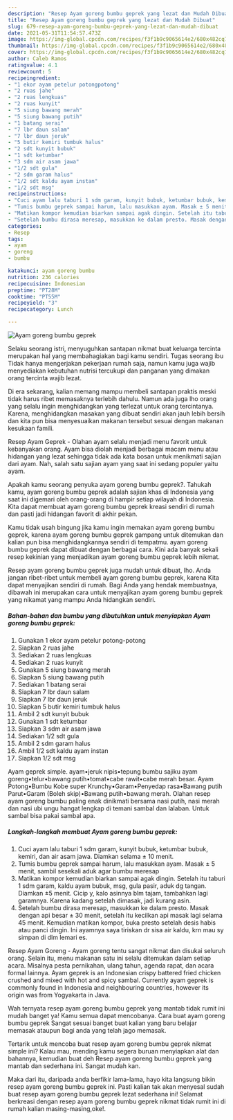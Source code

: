 ```yaml
---
description: "Resep Ayam goreng bumbu geprek yang lezat dan Mudah Dibuat"
title: "Resep Ayam goreng bumbu geprek yang lezat dan Mudah Dibuat"
slug: 679-resep-ayam-goreng-bumbu-geprek-yang-lezat-dan-mudah-dibuat
date: 2021-05-31T11:54:57.473Z
image: https://img-global.cpcdn.com/recipes/f3f1b9c9065614e2/680x482cq70/ayam-goreng-bumbu-geprek-foto-resep-utama.jpg
thumbnail: https://img-global.cpcdn.com/recipes/f3f1b9c9065614e2/680x482cq70/ayam-goreng-bumbu-geprek-foto-resep-utama.jpg
cover: https://img-global.cpcdn.com/recipes/f3f1b9c9065614e2/680x482cq70/ayam-goreng-bumbu-geprek-foto-resep-utama.jpg
author: Caleb Ramos
ratingvalue: 4.1
reviewcount: 5
recipeingredient:
- "1 ekor ayam petelur potongpotong"
- "2 ruas jahe"
- "2 ruas lengkuas"
- "2 ruas kunyit"
- "5 siung bawang merah"
- "5 siung bawang putih"
- "1 batang serai"
- "7 lbr daun salam"
- "7 lbr daun jeruk"
- "5 butir kemiri tumbuk halus"
- "2 sdt kunyit bubuk"
- "1 sdt ketumbar"
- "3 sdm air asam jawa"
- "1/2 sdt gula"
- "2 sdm garam halus"
- "1/2 sdt kaldu ayam instan"
- "1/2 sdt msg"
recipeinstructions:
- "Cuci ayam lalu taburi 1 sdm garam, kunyit bubuk, ketumbar bubuk, kemiri, dan air asam jawa. Diamkan selama ± 10 menit."
- "Tumis bumbu geprek sampai harum, lalu masukkan ayam. Masak ± 5 menit, sambil sesekali aduk agar bumbu meresap"
- "Matikan kompor kemudian biarkan sampai agak dingin. Setelah itu taburi 1 sdm garam, kaldu ayam bubuk, msg, gula pasir, aduk dg tangan. Diamkan ±5 menit. Cicip y, kalo asinnya blm tajam, tambahkan lagi garamnya. Karena kadang setelah dimasak, jadi kurang asin."
- "Setelah bumbu dirasa meresap, masukkan ke dalam presto. Masak dengan api besar ± 30 menit, setelah itu kecilkan api masak lagi selama 45 menit. Kemudian matikan kompor, buka presto setelah desis habis atau panci dingin. Ini ayamnya saya tiriskan dr sisa air kaldu, krn mau sy simpan di dlm lemari es."
categories:
- Resep
tags:
- ayam
- goreng
- bumbu

katakunci: ayam goreng bumbu 
nutrition: 236 calories
recipecuisine: Indonesian
preptime: "PT28M"
cooktime: "PT55M"
recipeyield: "3"
recipecategory: Lunch

---
```



![Ayam goreng bumbu geprek](https://img-global.cpcdn.com/recipes/f3f1b9c9065614e2/680x482cq70/ayam-goreng-bumbu-geprek-foto-resep-utama.jpg)

Selaku seorang istri, menyuguhkan santapan nikmat buat keluarga tercinta merupakan hal yang membahagiakan bagi kamu sendiri. Tugas seorang ibu Tidak hanya mengerjakan pekerjaan rumah saja, namun kamu juga wajib menyediakan kebutuhan nutrisi tercukupi dan panganan yang dimakan orang tercinta wajib lezat.

Di era  sekarang, kalian memang mampu membeli santapan praktis meski tidak harus ribet memasaknya terlebih dahulu. Namun ada juga lho orang yang selalu ingin menghidangkan yang terlezat untuk orang tercintanya. Karena, menghidangkan masakan yang dibuat sendiri akan jauh lebih bersih dan kita pun bisa menyesuaikan makanan tersebut sesuai dengan makanan kesukaan famili. 

Resep Ayam Geprek - Olahan ayam selalu menjadi menu favorit untuk kebanyakan orang. Ayam bisa diolah menjadi berbagai macam menu atau hidangan yang lezat sehingga tidak ada kata bosan untuk menikmati sajian dari ayam. Nah, salah satu sajian ayam yang saat ini sedang populer yaitu ayam.

Apakah kamu seorang penyuka ayam goreng bumbu geprek?. Tahukah kamu, ayam goreng bumbu geprek adalah sajian khas di Indonesia yang saat ini digemari oleh orang-orang di hampir setiap wilayah di Indonesia. Kita dapat membuat ayam goreng bumbu geprek kreasi sendiri di rumah dan pasti jadi hidangan favorit di akhir pekan.

Kamu tidak usah bingung jika kamu ingin memakan ayam goreng bumbu geprek, karena ayam goreng bumbu geprek gampang untuk ditemukan dan kalian pun bisa menghidangkannya sendiri di tempatmu. ayam goreng bumbu geprek dapat dibuat dengan berbagai cara. Kini ada banyak sekali resep kekinian yang menjadikan ayam goreng bumbu geprek lebih nikmat.

Resep ayam goreng bumbu geprek juga mudah untuk dibuat, lho. Anda jangan ribet-ribet untuk membeli ayam goreng bumbu geprek, karena Kita dapat menyajikan sendiri di rumah. Bagi Anda yang hendak membuatnya, dibawah ini merupakan cara untuk menyajikan ayam goreng bumbu geprek yang nikamat yang mampu Anda hidangkan sendiri.

<!--inarticleads1-->

##### Bahan-bahan dan bumbu yang dibutuhkan untuk menyiapkan Ayam goreng bumbu geprek:

1. Gunakan 1 ekor ayam petelur potong-potong
1. Siapkan 2 ruas jahe
1. Sediakan 2 ruas lengkuas
1. Sediakan 2 ruas kunyit
1. Gunakan 5 siung bawang merah
1. Siapkan 5 siung bawang putih
1. Sediakan 1 batang serai
1. Siapkan 7 lbr daun salam
1. Siapkan 7 lbr daun jeruk
1. Siapkan 5 butir kemiri tumbuk halus
1. Ambil 2 sdt kunyit bubuk
1. Gunakan 1 sdt ketumbar
1. Siapkan 3 sdm air asam jawa
1. Sediakan 1/2 sdt gula
1. Ambil 2 sdm garam halus
1. Ambil 1/2 sdt kaldu ayam instan
1. Siapkan 1/2 sdt msg


Ayam geprek simple. ayam•jeruk nipis•tepung bumbu sajiku ayam goreng•telur•bawang putih•tomat•cabe rawit•cabe merah besar. Ayam Potong•Bumbu Kobe super Krunchy•Garam•Penyedap rasa•Bawang putih Parut•Garam (Boleh skip)•Bawang putih•bawang merah. Olahan resep ayam goreng bumbu paling enak dinikmati bersama nasi putih, nasi merah dan nasi ubi ungu hangat lengkap di temani sambal dan lalaban. Untuk sambal bisa pakai sambal apa. 

<!--inarticleads2-->

##### Langkah-langkah membuat Ayam goreng bumbu geprek:

1. Cuci ayam lalu taburi 1 sdm garam, kunyit bubuk, ketumbar bubuk, kemiri, dan air asam jawa. Diamkan selama ± 10 menit.
1. Tumis bumbu geprek sampai harum, lalu masukkan ayam. Masak ± 5 menit, sambil sesekali aduk agar bumbu meresap
1. Matikan kompor kemudian biarkan sampai agak dingin. Setelah itu taburi 1 sdm garam, kaldu ayam bubuk, msg, gula pasir, aduk dg tangan. Diamkan ±5 menit. Cicip y, kalo asinnya blm tajam, tambahkan lagi garamnya. Karena kadang setelah dimasak, jadi kurang asin.
1. Setelah bumbu dirasa meresap, masukkan ke dalam presto. Masak dengan api besar ± 30 menit, setelah itu kecilkan api masak lagi selama 45 menit. Kemudian matikan kompor, buka presto setelah desis habis atau panci dingin. Ini ayamnya saya tiriskan dr sisa air kaldu, krn mau sy simpan di dlm lemari es.


Resep Ayam Goreng - Ayam goreng tentu sangat nikmat dan disukai seluruh orang. Selain itu, menu makanan satu ini selalu ditemukan dalam setiap acara. Misalnya pesta pernikahan, ulang tahun, agenda rapat, dan acara formal lainnya. Ayam geprek is an Indonesian crispy battered fried chicken crushed and mixed with hot and spicy sambal. Currently ayam geprek is commonly found in Indonesia and neighbouring countries, however its origin was from Yogyakarta in Java. 

Wah ternyata resep ayam goreng bumbu geprek yang mantab tidak rumit ini mudah banget ya! Kamu semua dapat mencobanya. Cara buat ayam goreng bumbu geprek Sangat sesuai banget buat kalian yang baru belajar memasak ataupun bagi anda yang telah jago memasak.

Tertarik untuk mencoba buat resep ayam goreng bumbu geprek nikmat simple ini? Kalau mau, mending kamu segera buruan menyiapkan alat dan bahannya, kemudian buat deh Resep ayam goreng bumbu geprek yang mantab dan sederhana ini. Sangat mudah kan. 

Maka dari itu, daripada anda berfikir lama-lama, hayo kita langsung bikin resep ayam goreng bumbu geprek ini. Pasti kalian tak akan menyesal sudah buat resep ayam goreng bumbu geprek lezat sederhana ini! Selamat berkreasi dengan resep ayam goreng bumbu geprek nikmat tidak rumit ini di rumah kalian masing-masing,oke!.

